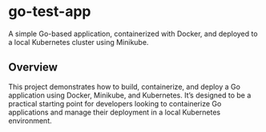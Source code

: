 # go-test-app

A simple Go-based application, containerized with Docker, and deployed to a local Kubernetes cluster using Minikube.

## Overview

This project demonstrates how to build, containerize, and deploy a Go application using Docker, Minikube, and Kubernetes. It’s designed to be a practical starting point for developers looking to containerize Go applications and manage their deployment in a local Kubernetes environment.
